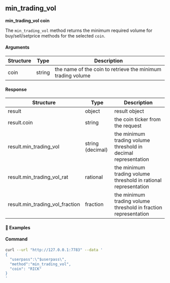 
## min\_trading\_vol 

**min_trading_vol coin**

The `min_trading_vol` method returns the minimum required volume for buy/sell/setprice methods for the selected `coin`.


#### Arguments

| Structure  | Type              | Description                                                           |
| ---------- | ----------------- | --------------------------------------------------------------------- |
| coin       | string            | the name of the coin to retrieve the minimum trading volume           |

#### Response

| Structure                       | Type             | Description                                                     |
| ------------------------------- | ---------------- | --------------------------------------------------------------- |
| result                          | object           | result object                                                   |
| result.coin                     | string           | the coin ticker from the request                                |
| result.min_trading_vol          | string (decimal) | the minimum trading volume threshold in decimal representation  |
| result.min_trading_vol_rat      | rational         | the minimum trading volume threshold in rational representation |
| result.min_trading_vol_fraction | fraction         | the minimum trading volume threshold in fraction representation |

#### :pushpin: Examples

#### Command

```bash
curl --url "http://127.0.0.1:7783" --data '
{
  "userpass":\"$userpass\",
  "method":"min_trading_vol",
  "coin": "RICK"
}
'
```

<div style="margin-top: 0.5rem;">

<collapse-text hidden title="Response">

#### Response

```json
{
  "result": {
    "coin": "RICK",
    "min_trading_vol": "0.0001",
    "min_trading_vol_fraction": {
      "numer": "1",
      "denom": "10000"
    },
    "min_trading_vol_rat": [ [ 1, [ 1 ] ], [ 1, [ 10000 ] ] ]
  }
}
```

</collapse-text>

</div>
